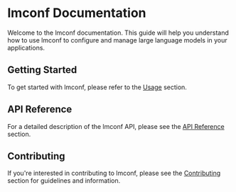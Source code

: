 # lmconf Documentation

Welcome to the lmconf documentation. This guide will help you understand how to use lmconf to configure and manage large language models in your applications.

## Getting Started

To get started with lmconf, please refer to the [Usage](usage.md) section.

## API Reference

For a detailed description of the lmconf API, please see the [API Reference](api/index.md) section.

## Contributing

If you're interested in contributing to lmconf, please see the [Contributing](contributing.md) section for guidelines and information.

